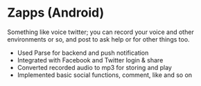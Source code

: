 # Zapps (Android)

Something like voice twitter; you can record your voice and other environments or so, and post to ask help or for other things too.

* Used Parse for backend and push notification
* Integrated with Facebook and Twitter login & share
* Converted recorded audio to mp3 for storing and play
* Implemented basic social functions, comment, like and so on